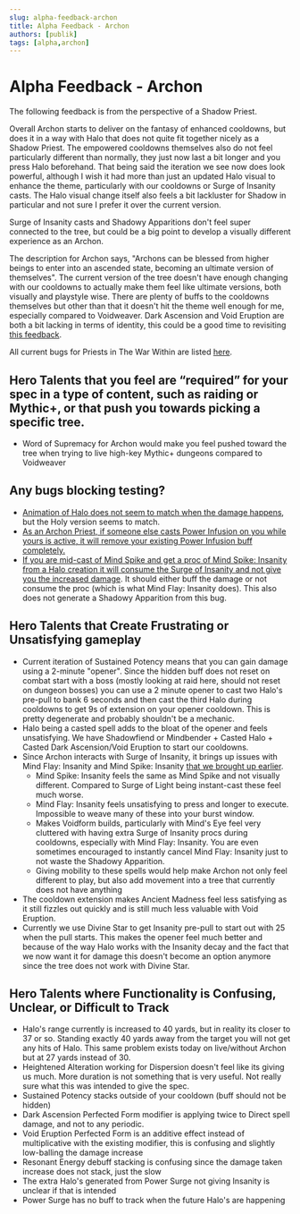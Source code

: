 ```yaml
---
slug: alpha-feedback-archon
title: Alpha Feedback - Archon
authors: [publik]
tags: [alpha,archon]
---
```


# Alpha Feedback - Archon
The following feedback is from the perspective of a Shadow Priest.

Overall Archon starts to deliver on the fantasy of enhanced cooldowns, but does it in a way with Halo that does not quite fit together nicely as a Shadow Priest. The empowered cooldowns themselves also do not feel particularly different than normally, they just now last a bit longer and you press Halo beforehand. That being said the iteration we see now does look powerful, although I wish it had more than just an updated Halo visual to enhance the theme, particularly with our cooldowns or Surge of Insanity casts. The Halo visual change itself also feels a bit lackluster for Shadow in particular and not sure I prefer it over the current version.

Surge of Insanity casts and Shadowy Apparitions don't feel super connected to the tree, but could be a big point to develop a visually different experience as an Archon. 

The description for Archon says, "Archons can be blessed from higher beings to enter into an ascended state, becoming an ultimate version of themselves". The current version of the tree doesn't have enough changing with our cooldowns to actually make them feel like ultimate versions, both visually and playstyle wise. There are plenty of buffs to the cooldowns themselves but other than that it doesn't hit the theme well enough for me, especially compared to Voidweaver. Dark Ascension and Void Eruption are both a bit lacking in terms of identity, this could be a good time to revisiting [this feedback](https://us.forums.blizzard.com/en/wow/t/shadow-priest-dragonflight-feedback/1819255#cooldown-identity-crisis-7).

All current bugs for Priests in The War Within are listed [here](https://github.com/SimCMinMax/WoW-BugTracker/issues?q=is%3Aopen+is%3Aissue+label%3A%222-The+War+Within%22+label%3APriest).

## Hero Talents that you feel are “required” for your spec in a type of content, such as raiding or Mythic+, or that push you towards picking a specific tree.
- Word of Supremacy for Archon would make you feel pushed toward the tree when trying to live high-key Mythic+ dungeons compared to Voidweaver

## Any bugs blocking testing?
- [Animation of Halo does not seem to match when the damage happens](https://github.com/SimCMinMax/WoW-BugTracker/issues/1190), but the Holy version seems to match.
- [As an Archon Priest, if someone else casts Power Infusion on you while yours is active, it will remove your existing Power Infusion buff completely.](https://github.com/SimCMinMax/WoW-BugTracker/issues/1191)
- [If you are mid-cast of Mind Spike and get a proc of Mind Spike: Insanity from a Halo creation it will consume the Surge of Insanity and not give you the increased damage](https://github.com/SimCMinMax/WoW-BugTracker/issues/1192). It should either buff the damage or not consume the proc (which is what Mind Flay: Insanity does). This also does not generate a Shadowy Apparition from this bug.

## Hero Talents that Create Frustrating or Unsatisfying gameplay
- Current iteration of Sustained Potency means that you can gain damage using a 2-minute "opener". Since the hidden buff does not reset on combat start with a boss (mostly looking at raid here, should not reset on dungeon bosses) you can use a 2 minute opener to cast two Halo's pre-pull to bank 6 seconds and then cast the third Halo during cooldowns to get 9s of extension on your opener cooldown. This is pretty degenerate and probably shouldn't be a mechanic.
- Halo being a casted spell adds to the bloat of the opener and feels unsatisfying. We have Shadowfiend or Mindbender + Casted Halo + Casted Dark Ascension/Void Eruption to start our cooldowns.
- Since Archon interacts with Surge of Insanity, it brings up issues with Mind Flay: Insanity and Mind Spike: Insanity [that we brought up earlier](https://us.forums.blizzard.com/en/wow/t/shadow-priest-dragonflight-feedback/1819255#filler-spell-insanity-9).
  - Mind Spike: Insanity feels the same as Mind Spike and not visually different. Compared to Surge of Light being instant-cast these feel much worse.
  - Mind Flay: Insanity feels unsatisfying to press and longer to execute. Impossible to weave many of these into your burst window.
  - Makes Voidform builds, particularly with Mind's Eye feel very cluttered with having extra Surge of Insanity procs during cooldowns, especially with Mind Flay: Insanity. You are even sometimes encouraged to instantly cancel Mind Flay: Insanity just to not waste the Shadowy Apparition.
  - Giving mobility to these spells would help make Archon not only feel different to play, but also add movement into a tree that currently does not have anything
- The cooldown extension makes Ancient Madness feel less satisfying as it still fizzles out quickly and is still much less valuable with Void Eruption.
- Currently we use Divine Star to get Insanity pre-pull to start out with 25 when the pull starts. This makes the opener feel much better and because of the way Halo works with the Insanity decay and the fact that we now want it for damage this doesn't become an option anymore since the tree does not work with Divine Star.

## Hero Talents where Functionality is Confusing, Unclear, or Difficult to Track
- Halo's range currently is increased to 40 yards, but in reality its closer to 37 or so. Standing exactly 40 yards away from the target you will not get any hits of Halo. This same problem exists today on live/without Archon but at 27 yards instead of 30.
- Heightened Alteration working for Dispersion doesn't feel like its giving us much. More duration is not something that is very useful. Not really sure what this was intended to give the spec.
- Sustained Potency stacks outside of your cooldown (buff should not be hidden)
- Dark Ascension Perfected Form modifier is applying twice to Direct spell damage, and not to any periodic.
- Void Eruption Perfected Form is an additive effect instead of multiplicative with the existing modifier, this is confusing and slightly low-balling the damage increase
- Resonant Energy debuff stacking is confusing since the damage taken increase does not stack, just the slow
- The extra Halo's generated from Power Surge not giving Insanity is unclear if that is intended
- Power Surge has no buff to track when the future Halo's are happening